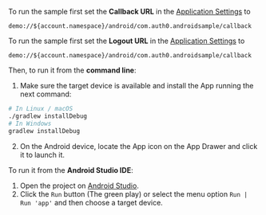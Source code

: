 <!-- markdownlint-disable MD041 -->

To run the sample first set the **Callback URL** in the <a href="${manage_url}/#/applications/${account.clientId}/settings" target="_blank" rel="noreferrer">Application Settings</a> to

```text
demo://${account.namespace}/android/com.auth0.androidsample/callback
```

To run the sample first set the **Logout URL** in the <a href="${manage_url}/#/applications/${account.clientId}/settings" target="_blank" rel="noreferrer">Application Settings</a> to

```text
demo://${account.namespace}/android/com.auth0.androidsample/callback
```

Then, to run it from the **command line**:

1) Make sure the target device is available and install the App running the next command:

```bash
# In Linux / macOS
./gradlew installDebug
# In Windows
gradlew installDebug
```

2) On the Android device, locate the App icon on the App Drawer and click it to launch it.

To run it from the **Android Studio IDE**:

1) Open the project on <a href="https://developer.android.com/studio/index.html" target="_blank" rel="noreferrer">Android Studio</a>. 
2) Click the `Run` button (The green play) or select the menu option `Run | Run 'app'` and then choose a target device.
